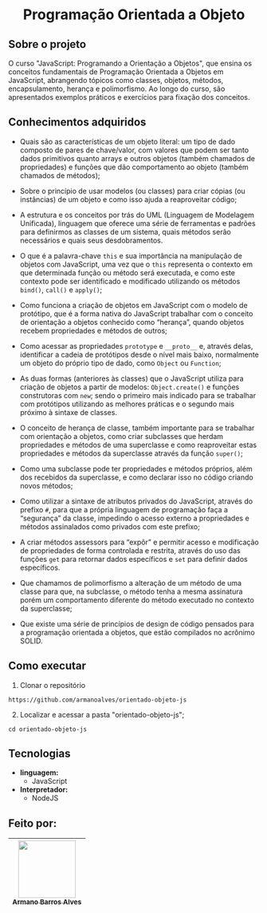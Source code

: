  # <p align="center" > Programação Orientada a Objeto </p> 

## Sobre o projeto

O curso "JavaScript: Programando a Orientação a Objetos", que ensina os conceitos fundamentais de Programação Orientada a Objetos em JavaScript, abrangendo tópicos como classes, objetos, métodos, encapsulamento, herança e polimorfismo. Ao longo do curso, são apresentados exemplos práticos e exercícios para fixação dos conceitos.
## Conhecimentos adquiridos

- Quais são as características de um objeto literal: um tipo de dado composto de pares de chave/valor, com valores que podem ser tanto dados primitivos quanto arrays e outros objetos (também chamados de propriedades) e funções que dão comportamento ao objeto (também chamados de métodos);

- Sobre o princípio de usar modelos (ou classes) para criar cópias (ou instâncias) de um objeto e como isso ajuda a reaproveitar código;

- A estrutura e os conceitos por trás do UML (Linguagem de Modelagem Unificada), linguagem que oferece uma série de ferramentas e padrões para definirmos as classes de um sistema, quais métodos serão necessários e quais seus desdobramentos.

- O que é a palavra-chave `this` e sua importância na manipulação de objetos com JavaScript, uma vez que o `this` representa o contexto em que determinada função ou método será executada, e como este contexto pode ser identificado e modificado utilizando os métodos `bind()`, `call()` e `apply()`;

- Como funciona a criação de objetos em JavaScript com o modelo de protótipo, que é a forma nativa do JavaScript trabalhar com o conceito de orientação a objetos conhecido como “herança”, quando objetos recebem propriedades e métodos de outros;

- Como acessar as propriedades `prototype` e `__proto__` e, através delas, identificar a cadeia de protótipos desde o nível mais baixo, normalmente um objeto do próprio tipo de dado, como `Object` ou `Function`;

- As duas formas (anteriores às classes) que o JavaScript utiliza para criação de objetos a partir de modelos: `Object.create()` e funções construtoras com `new`; sendo o primeiro mais indicado para se trabalhar com protótipos utilizando as melhores práticas e o segundo mais próximo à sintaxe de classes.

- O conceito de herança de classe, também importante para se trabalhar com orientação a objetos, como criar subclasses que herdam propriedades e métodos de uma superclasse e como reaproveitar estas propriedades e métodos da superclasse através da função `super()`;

- Como uma subclasse pode ter propriedades e métodos próprios, além dos recebidos da superclasse, e como declarar isso no código criando novos métodos;

- Como utilizar a sintaxe de atributos privados do JavaScript, através do prefixo `#`, para que a própria linguagem de programação faça a “segurança” da classe, impedindo o acesso externo a propriedades e métodos assinalados como privados com este prefixo;

- A criar métodos assessors para “expôr” e permitir acesso e modificação de propriedades de forma controlada e restrita, através do uso das funções `get` para retornar dados específicos e `set` para definir dados específicos.

- Que chamamos de polimorfismo a alteração de um método de uma classe para que, na subclasse, o método tenha a mesma assinatura porém um comportamento diferente do método executado no contexto da superclasse;

- Que existe uma série de princípios de design de código pensados para a programação orientada a objetos, que estão compilados no acrônimo SOLID.


## Como executar
1. Clonar o repositório

  ```
  https://github.com/armanoalves/orientado-objeto-js
  ```

2. Localizar e acessar a pasta "orientado-objeto-js";

  ```
  cd orientado-objeto-js
  ```

## Tecnologias

  * **linguagem:**  
    * JavaScript
  * **Interpretador:**
    * NodeJS

## Feito por: 

| [<img src="https://avatars.githubusercontent.com/armanoalves" width=115><br><sub>Armano Barros Alves</sub>](https://github.com/armanoalves) |
| :---: |
